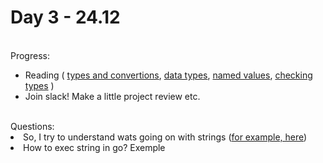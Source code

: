 # Day 3 - 24.12
<br>Progress:
  <ul>
    <li>Reading
	      (
	        <a href="https://medium.com/golangspec/conversions-in-go-4301e8d84067">types and convertions</a>,
                <a href="https://golangbyexample.com/all-basic-data-types-golang/">data types</a>,
                <a href="https://tour.golang.org/basics/7">named values</a>,
                <a href="https://stackoverflow.com/questions/6996704/how-to-check-variable-type-at-runtime-in-go-language">checking types</a>
	      )
    </li>
    <li>Join slack! Make a little project review etc.</li>
  </ul>
<br>Questions:
  <li>
    So, I try to understand wats going on with strings (<a href="https://github.com/1-sw/go-internship/blob/main/day/3/string_demo.go">for example, here</a>)
  </li>
  <li>
  How to exec string in go? Exemple <a href="https://github.com/1-sw/go-internship/blob/main/day/3/questions/exec_string.go">
  </li>

